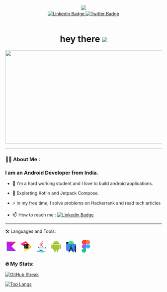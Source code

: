 <div id="header" align="center">
  <img src="https://media.giphy.com/media/M9gbBd9nbDrOTu1Mqx/giphy.gif" width="100"/>
</div>

<div id="badges" align = "center">
  <a href="https://www.linkedin.com/in/abhishek-rathod-b283871b2/">
    <img src="https://img.shields.io/badge/LinkedIn-blue?style=for-the-badge&logo=linkedin&logoColor=white" alt="LinkedIn Badge"/>
  <a href="https://twitter.com/Abhishe55911868">
    <img src="https://img.shields.io/badge/Twitter-blue?style=for-the-badge&logo=twitter&logoColor=white" alt="Twitter Badge"/>
  </a>
  </br>
  <img src="https://komarev.com/ghpvc/?username=Abhishek-5455&style=flat-square&color=blue" alt=""/>
    
  <h1>
    hey there
    <img src="https://media.giphy.com/media/hvRJCLFzcasrR4ia7z/giphy.gif" width="30px"/>
  </h1>
</div>

<div align="center">
  <img src="https://media.giphy.com/media/l3V0DKL9Jhyz8nKog/giphy.gif" width="600" height="300"/>
</div>

---
### 👨‍💻 About Me :
### I am an Android Developer from India.

- 🔭  I'm a hard working student and I love to build android applications.

- 🌱  Explorting Kotlin and Jetpack Compose.
  
- ⚡  In my free time, I solve problems on Hackerrank and read tech articles
  
- 📫  How to reach me : [![Linkedin Badge](https://img.shields.io/badge/LinkedIn-blue?style=flat&logo=Linkedin&logoColor=white)](https://www.linkedin.com/in/abhishek-rathod-b283871b2/)

---
🛠️ Languages and Tools:
<div>
  <img src="https://github.com/devicons/devicon/blob/master/icons/kotlin/kotlin-original.svg" title="Kotlin" alt="Kotlin" width="40" height="40"/>&nbsp;
  <img src="https://github.com/devicons/devicon/blob/master/icons/jetbrains/jetbrains-original.svg" title="Jetbrains" alt="Jetbrains" width="40" height="40"/>&nbsp;
  <img src="https://github.com/devicons/devicon/blob/master/icons/java/java-original.svg" title="Java" alt="Java" width="40" height="40"/>&nbsp;
  <img src="https://github.com/devicons/devicon/blob/master/icons/android/android-original.svg" title="Android" alt="Android" width="40" height="40"/>&nbsp;
  <img src="https://github.com/devicons/devicon/blob/master/icons/androidstudio/androidstudio-original.svg" title="AndroidStudio" alt="AndroidStudio " width="40" height="40"/>&nbsp;
  <img src="https://github.com/devicons/devicon/blob/master/icons/figma/figma-original.svg"  title="Figma" alt="Figma" width="40" height="40"/>&nbsp;

</div>

### 🔥 My Stats:

[![GitHub Streak](http://github-readme-streak-stats.herokuapp.com?user=Abhishek-5455&theme=dark&background=000000)](https://git.io/streak-stats)


[![Top Langs](https://github-readme-stats.vercel.app/api/top-langs/?username=Abhishek-5455&layout=compact&theme=vision-friendly-dark)](https://github.com/anuraghazra/github-readme-stats)
